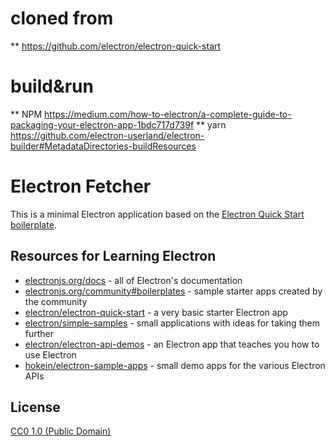 # cloned from 
** https://github.com/electron/electron-quick-start

# build&run 
** NPM https://medium.com/how-to-electron/a-complete-guide-to-packaging-your-electron-app-1bdc717d739f
** yarn https://github.com/electron-userland/electron-builder#MetadataDirectories-buildResources

# Electron Fetcher

This is a minimal Electron application based on the [Electron Quick Start boilerplate](https://github.com/electron/electron-quick-start).

## Resources for Learning Electron

- [electronjs.org/docs](https://electronjs.org/docs) - all of Electron's documentation
- [electronjs.org/community#boilerplates](https://electronjs.org/community#boilerplates) - sample starter apps created by the community
- [electron/electron-quick-start](https://github.com/electron/electron-quick-start) - a very basic starter Electron app
- [electron/simple-samples](https://github.com/electron/simple-samples) - small applications with ideas for taking them further
- [electron/electron-api-demos](https://github.com/electron/electron-api-demos) - an Electron app that teaches you how to use Electron
- [hokein/electron-sample-apps](https://github.com/hokein/electron-sample-apps) - small demo apps for the various Electron APIs

## License

[CC0 1.0 (Public Domain)](LICENSE.md)
